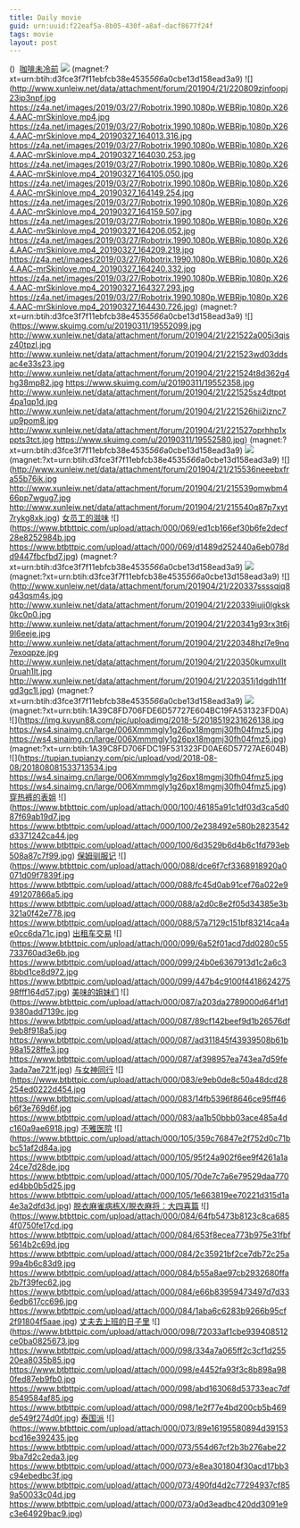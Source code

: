 ```yaml
---
title: Daily movie
guid: urn:uuid:f22eaf5a-8b05-430f-a8af-dacf8677f24f
tags: movie
layout: post
---
```


()
![]()
[咖啡未冷前](ed2k://|file|咖啡未冷前.720p.BD中字[最新电影www.66e.cc](ED2000.COM).mp4|1286266294|8DD7B80DAD506A89DEF13DD108690A25|h=7LCNKBP7AWSBNOGLDQDGVUZPAXEGZI3A|/咖啡未冷前.720p.BD中字.mp4)
![](https://tu.66vod.net/2019/1288.jpg)
(magnet:?xt=urn:btih:d3fce3f7f11ebfcb38e4535*566*a0cbe13d158ead3a9)
![](http://www.xunleiw.net/data/attachment/forum/201904/21/220809zjnfoopj23ip3npf.jpg
https://z4a.net/images/2019/03/27/Robotrix.1990.1080p.WEBRip.1080p.X264.AAC-mrSkinlove.mp4.jpg
https://z4a.net/images/2019/03/27/Robotrix.1990.1080p.WEBRip.1080p.X264.AAC-mrSkinlove.mp4_20190327_164013.316.jpg
https://z4a.net/images/2019/03/27/Robotrix.1990.1080p.WEBRip.1080p.X264.AAC-mrSkinlove.mp4_20190327_164030.253.jpg
https://z4a.net/images/2019/03/27/Robotrix.1990.1080p.WEBRip.1080p.X264.AAC-mrSkinlove.mp4_20190327_164105.050.jpg
https://z4a.net/images/2019/03/27/Robotrix.1990.1080p.WEBRip.1080p.X264.AAC-mrSkinlove.mp4_20190327_164149.254.jpg
https://z4a.net/images/2019/03/27/Robotrix.1990.1080p.WEBRip.1080p.X264.AAC-mrSkinlove.mp4_20190327_164159.507.jpg
https://z4a.net/images/2019/03/27/Robotrix.1990.1080p.WEBRip.1080p.X264.AAC-mrSkinlove.mp4_20190327_164206.052.jpg
https://z4a.net/images/2019/03/27/Robotrix.1990.1080p.WEBRip.1080p.X264.AAC-mrSkinlove.mp4_20190327_164209.219.jpg
https://z4a.net/images/2019/03/27/Robotrix.1990.1080p.WEBRip.1080p.X264.AAC-mrSkinlove.mp4_20190327_164240.332.jpg
https://z4a.net/images/2019/03/27/Robotrix.1990.1080p.WEBRip.1080p.X264.AAC-mrSkinlove.mp4_20190327_164327.293.jpg
https://z4a.net/images/2019/03/27/Robotrix.1990.1080p.WEBRip.1080p.X264.AAC-mrSkinlove.mp4_20190327_164430.726.jpg)
(magnet:?xt=urn:btih:d3fce3f7f11ebfcb38e4535*566*a0cbe13d158ead3a9)
![](https://www.skuimg.com/u/20190311/19552099.jpg
http://www.xunleiw.net/data/attachment/forum/201904/21/221522a005i3qisz40tpzl.jpg
http://www.xunleiw.net/data/attachment/forum/201904/21/221523wd03ddsac4e33s23.jpg
http://www.xunleiw.net/data/attachment/forum/201904/21/221524t8d362g4hg38mp82.jpg
https://www.skuimg.com/u/20190311/19552358.jpg
http://www.xunleiw.net/data/attachment/forum/201904/21/221525sz4dtppt4pa1qp1d.jpg
http://www.xunleiw.net/data/attachment/forum/201904/21/221526hii2iznc7up9pom8.jpg
http://www.xunleiw.net/data/attachment/forum/201904/21/221527oprhhp1xppts3tct.jpg
https://www.skuimg.com/u/20190311/19552580.jpg)
(magnet:?xt=urn:btih:d3fce3f7f11ebfcb38e4535*566*a0cbe13d158ead3a9)
![](http://www.xunleiw.net/data/attachment/forum/201904/21/221203itafzuez6ef7krf5.jpg)
(magnet:?xt=urn:btih:d3fce3f7f11ebfcb38e4535*566*a0cbe13d158ead3a9)
![](http://www.xunleiw.net/data/attachment/forum/201904/21/215536neeebxfra55b76ik.jpg
http://www.xunleiw.net/data/attachment/forum/201904/21/215539omwbm466pp7wgug7.jpg
http://www.xunleiw.net/data/attachment/forum/201904/21/215540q87p7xyt7rykg8xk.jpg)
[女员工的滋味](magnet:?xt=urn:btih:d3fce3f7f11ebfcb38e4535*566*a0cbe13d158ead3a9)
![](https://www.btbttpic.com/upload/attach/000/069/ed1cb166ef30b6fe2decf28e8252984b.jpg
https://www.btbttpic.com/upload/attach/000/069/d1489d252440a6eb078dd9447fbcfbd7.jpg)
(magnet:?xt=urn:btih:d3fce3f7f11ebfcb38e4535*566*a0cbe13d158ead3a9)
![](http://www.xunleiw.net/data/attachment/forum/201904/21/215813f2i1wsorw2j1z2dd.jpg)
(magnet:?xt=urn:btih:d3fce3f7f11ebfcb38e4535*566*a0cbe13d158ead3a9)
![](http://www.xunleiw.net/data/attachment/forum/201904/21/220337ssssqjq8q43qsm4s.jpg
http://www.xunleiw.net/data/attachment/forum/201904/21/220339iuji0lgksk0kc0p0.jpg
http://www.xunleiw.net/data/attachment/forum/201904/21/220341g93rx3t6j9l6eeje.jpg
http://www.xunleiw.net/data/attachment/forum/201904/21/220348hzl7e9nq7exoqpze.jpg
http://www.xunleiw.net/data/attachment/forum/201904/21/220350kumxullt0ruah1lt.jpg
http://www.xunleiw.net/data/attachment/forum/201904/21/220351j1dgdh11fgd3gc1l.jpg)
(magnet:?xt=urn:btih:d3fce3f7f11ebfcb38e4535*566*a0cbe13d158ead3a9)
![](http://www.xunleiw.net/data/attachment/forum/201904/21/220043vnpnvz4tvnvsnqvh.jpg)
(magnet:?xt=urn:btih:1A39C8FD706FDE6D57727E604BC19FA531323FD0A)
![](https://img.kuyun88.com/pic/uploadimg/2018-5/2018519231626138.jpg
https://ws4.sinaimg.cn/large/006Xmmmgly1g26px18mgmj30fh04fmz5.jpg
https://ws4.sinaimg.cn/large/006Xmmmgly1g26px18mgmj30fh04fmz5.jpg)
(magnet:?xt=urn:btih:1A39C8FD706FDC19F531323FD0AE6D57727AE604B)
![](https://tupian.tupianzy.com/pic/upload/vod/2018-08-08/201808081533713534.jpg
https://ws4.sinaimg.cn/large/006Xmmmgly1g26px18mgmj30fh04fmz5.jpg
https://ws4.sinaimg.cn/large/006Xmmmgly1g26px18mgmj30fh04fmz5.jpg)
[穿热裤的表姐](magnet:?xt=urn:btih:d3fce3f7f11ebfcb38e4535*566*a0cbe13d158ead3a9)
![](https://www.btbttpic.com/upload/attach/000/100/46185a91c1df03d3ca5d087f69ab19d7.jpg
https://www.btbttpic.com/upload/attach/000/100/2e238492e580b2823542d3371242ca44.jpg
https://www.btbttpic.com/upload/attach/000/100/6d3529b6d4b6c1fd793eb508a87c7f99.jpg)
[保姆驯服记](magnet:?xt=urn:btih:d3fce3f7f11ebfcb38e4535*566*a0cbe13d158ead3a9)
![](https://www.btbttpic.com/upload/attach/000/088/dce6f7cf3368918920a0071d09f7839f.jpg
https://www.btbttpic.com/upload/attach/000/088/fc45d0ab91cef76a022e9491207866a5.jpg
https://www.btbttpic.com/upload/attach/000/088/a2d0c8e2f05d34385e3b321a0f42e778.jpg
https://www.btbttpic.com/upload/attach/000/088/57a7129c151bf83214ca4ae0cc6da71c.jpg)
[出租车交易](magnet:?xt=urn:btih:d3fce3f7f11ebfcb38e4535*566*a0cbe13d158ead3a9)
![](https://www.btbttpic.com/upload/attach/000/099/6a52f01acd7dd0280c55733760ad3e6b.jpg
https://www.btbttpic.com/upload/attach/000/099/24b0e6367913d1c2a6c38bbd1ce8d972.jpg
https://www.btbttpic.com/upload/attach/000/099/447b4c9100f441862427598fff164d57.jpg)
[美味的姐妹们](magnet:?xt=urn:btih:d3fce3f7f11ebfcb38e4535*566*a0cbe13d158ead3a9)
![](https://www.btbttpic.com/upload/attach/000/087/a203da2789000d64f1d19380add7139c.jpg
https://www.btbttpic.com/upload/attach/000/087/89cf142beef9d1b26576df9eb8f918a5.jpg
https://www.btbttpic.com/upload/attach/000/087/ad311845f43939508b61b98a1528ffe3.jpg
https://www.btbttpic.com/upload/attach/000/087/af398957ea743ea7d59fe3ada7ae721f.jpg)
[与女神同行](magnet:?xt=urn:btih:d3fce3f7f11ebfcb38e4535*566*a0cbe13d158ead3a9)
![](https://www.btbttpic.com/upload/attach/000/083/e9eb0de8c50a48dcd28254ed0222d454.jpg
https://www.btbttpic.com/upload/attach/000/083/14fb5396f8646ce95ff46b6f3e769d6f.jpg
https://www.btbttpic.com/upload/attach/000/083/aa1b50bbb03ace485a4dc160a9ae6918.jpg)
[不雅医院](magnet:?xt=urn:btih:d3fce3f7f11ebfcb38e4535*566*a0cbe13d158ead3a9)
![](https://www.btbttpic.com/upload/attach/000/105/359c76847e2f752d0c71bbc51af2d84a.jpg
https://www.btbttpic.com/upload/attach/000/105/95f24a902f6ee9f4261a1a24ce7d28de.jpg
https://www.btbttpic.com/upload/attach/000/105/70de7c7a6e79529daa770ed4bb0b5d25.jpg
https://www.btbttpic.com/upload/attach/000/105/1e663819ee70221d315d1a4e3a2dfd3d.jpg)
[脱衣麻雀病栋X/脱衣麻将：大四喜篇](magnet:?xt=urn:btih:d3fce3f7f11ebfcb38e4535*566*a0cbe13d158ead3a9)
![](https://www.btbttpic.com/upload/attach/000/084/64fb5473b8123c8ca6854f0750fe17cd.jpg
https://www.btbttpic.com/upload/attach/000/084/653f8ecea773b975e31fbf5614b2c69d.jpg
https://www.btbttpic.com/upload/attach/000/084/2c35921bf2ce7db72c25a99a4b6c83d9.jpg
https://www.btbttpic.com/upload/attach/000/084/b55a8ae97cb2932680ffa2b7f39fec62.jpg
https://www.btbttpic.com/upload/attach/000/084/e66b83959473497d7d336edb617cc696.jpg
https://www.btbttpic.com/upload/attach/000/084/1aba6c6283b9266b95cf2f91804f5aae.jpg)
[丈夫去上班的日子里](magnet:?xt=urn:btih:d3fce3f7f11ebfcb38e4535*566*a0cbe13d158ead3a9)
![](https://www.btbttpic.com/upload/attach/000/098/72033af1cbe939408512ce0ba0825673.jpg
https://www.btbttpic.com/upload/attach/000/098/334a7a065ff2c3cf1d25520ea8035b85.jpg
https://www.btbttpic.com/upload/attach/000/098/e4452fa93f3c8b898a980fed87eb9fb0.jpg
https://www.btbttpic.com/upload/attach/000/098/abd163068d53733eac7df8549584af85.jpg
https://www.btbttpic.com/upload/attach/000/098/1e2f77e4bd200cb5b469de549f274d0f.jpg)
[泰国派](magnet:?xt=urn:btih:d3fce3f7f11ebfcb38e4535*566*a0cbe13d158ead3a9)
![](https://www.btbttpic.com/upload/attach/000/073/89e16195580894d39153bcd16e392435.jpg
https://www.btbttpic.com/upload/attach/000/073/554d67cf2b3b276abe229ba7d2c2eda3.jpg
https://www.btbttpic.com/upload/attach/000/073/e8ea301804f30acd17bb3c94ebedbc3f.jpg
https://www.btbttpic.com/upload/attach/000/073/490fd4d2c77294937cf859a50033c04d.jpg
https://www.btbttpic.com/upload/attach/000/073/a0d3eadbc420dd3091e9c3e64929bac9.jpg)
